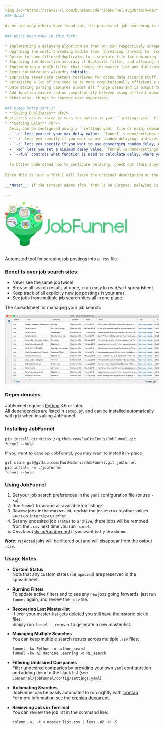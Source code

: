 ```yaml
---
<img src="https://travis-ci.com/bunsenmurder/JobFunnel.svg?branch=dev" alt="Build Status" />
### About

As me and many others have found out, the process of job searching is very time consuming and riddled with annoyances; especially with online job boards where problems like reposts and filled jobs being posted jobs are way too common. Looking for a way to help automate this process, I found jobFunnel and decided to add some personal touches and fixes I think are essential for improving the tool and helping make the job search a little less garbaggio.

### Whats been done in this fork:

* Implementing a delaying algorithm so that you can respectively scrape job postings. 
* Upgrading the multi-threading module from [threading][thread] to  [concurrent.futures][conc_fut].
* Option to save filtered duplicates to a seperate file for enhancing filtering capabilities.
* Improving the detection accuracy of duplicate filter, and allowing for the ability to detect duplicate jobs within a single scrape dictionary.
* Implementing a jobID filter that checks the master list and duplicate list for filtered ids, to avoid re-scraping filtered jobs.
* Regex optimization wizardry :shipit:
* Improving saved data content retrieved for doing data science stuff.
* Optimizing a lot of the code to be more computationally efficient e.g. replacing for-loops with list comprehensions, or reducing usage of unnecessary repetition. 
* Date string parsing captures almost all fringe cases and is output to a more standard format (YYYY-MM-DD). 
* Add function ensure radius compatability between using diffrent domains(.com, .ca) and diffrent providers.
* Other misc. things to improve user experiance. 

### Usage Notes Part 2:
* **Saving Duplicates** <br/> 
Duplicates can be saved by turn the option in your ``settings.yaml` file or by using the `--save_dup` flag in the command line. The duplicates file would be stored in the same directory as your master list file under the name `duplicates_list.csv`
* **Setting Delay** <br/>
  Delay can be configured using a ``settings.yaml` file or using command line arguments.
  - `-d` lets you set your max delay value: ``funnel -s demo/settings.yaml -kw AI -d 15`
  - `-r` lets you specify if you want to use random delaying, and uses `-d` to control the range of randoms we pull from.
  - `-c` lets you specify if you want to use converging random delay, which is a diffrent mode of random delay where the possible random value is constrained to a smaller range over time till it becomes equal to your set delay. You need to set `-r` flag for this flag to work. Proper usage would look something like: `funnel -s demo/settings.yaml -kw AI -rcd 15`
  - `-md` lets you set a minimum delay value: `funnel -s demo/settings.yaml -d 15 -md 5` 
  - `--fun` controls what function is used to calculate delay, where you have the choice of selecting either ``constant`,  `linear`, or `sigmoid` delay: `funnel -s demo/settings.yaml -rcd 15 -md 5 --fun sigmoid` 

  To better understand how to configure delaying, check out [this Jupyter Notebook][delay_jp] I made breaking down how the delaying algorithm works with code and visualizations of how the arguments affect delaying behavior.

Since this is just a fork I will leave the original description at the bottom, which gives valuable instructions and provides credit to the original creators. Also for anyone interestested in Data Science stuff, check out [this other Jupyter Notebook][tfidf_jp] where I did some very rough exploratory analysis and experimentation with building the current implementation of the duplicate filter which uses TF-IDF and Cosine Similarity to achieve our duplicate filtering.

__*Note*__: If the scraper seems slow, that is on purpose. Delaying is enabled by default and can be turned off, but I HIGHLY recommend not doing that. You can try tweaking the delay settings if it seems too slow. 

---
```


<img src="images/jobfunnel_banner.png" alt="JobFunnel Banner" /> <br /> <br />

Automated tool for scraping job postings into a `.csv` file.

### Benefits over job search sites:

* Never see the same job twice!
* Browse all search results at once, in an easy to read/sort spreadsheet.
* Keep track of all explicitly new job postings in your area.
* See jobs from multiple job search sites all in one place.

The spreadsheet for managing your job search:

![masterlist.csv][masterlist]

### Dependencies

JobFunnel requires [Python][python] 3.6 or later. <br />
All dependencies are listed in `setup.py`, and can be installed automatically with `pip` when installing JobFunnel.

### Installing JobFunnel

```
pip install git+https://github.com/PaulMcInnis/JobFunnel.git
funnel --help
```

If you want to develop JobFunnel, you may want to install it in-place:

```
git clone git@github.com:PaulMcInnis/JobFunnel.git jobfunnel
pip install -e ./jobfunnel
funnel --help
```

### Using JobFunnel

1. Set your job search preferences in the `yaml` configuration file (or use `-kw`).
1. Run `funnel` to scrape all-available job listings.
1. Review jobs in the master-list, update the job `status` to other values such as `interview` or `offer`.
1. Set any undesired job `status` to `archive`, these jobs will be removed from the `.csv` next time you run `funnel`.
1. Check out [demo/readme.md][demo] if you want to try the demo.

__*Note*__: `rejected` jobs will be filtered out and will disappear from the output `.csv`.

### Usage Notes

* **Custom Status** <br/>
  Note that any custom states (i.e `applied`) are preserved in the spreadsheet.

* **Running Filters** <br />
  To update active filters and to see any `new` jobs going forwards, just run `funnel` again, and review the `.csv` file.

* **Recovering Lost Master-list** <br />
  If ever your master-list gets deleted you still have the historic pickle files. <br />
  Simply run `funnel --recover` to generate a new master-list.

* **Managing Multiple Searches** <br />
  You can keep multiple search results across multiple `.csv` files:
  ```
  funnel -kw Python -o python_search
  funnel -kw AI Machine Learning -o ML_search
  ```

* **Filtering Undesired Companies** <br />
  Filter undesired companies by providing your own `yaml` configuration and adding them to the black list (see `JobFunnel/jobfunnel/config/settings.yaml`).

* **Automating Searches** <br />
  JobFunnel can be easily automated to run nightly with [crontab][cron] <br />
  For more information see the [crontab document][cron_doc].

* **Reviewing Jobs in Terminal** <br />
  You can review the job list in the command line:
  ```
  column -s, -t < master_list.csv | less -#2 -N -S
  ```
  

<!-- links -->

[masterlist]:demo/assests/demo.png "masterlist.csv"
[python]:https://www.python.org/
[demo]:demo/readme.md
[cron]:https://en.wikipedia.org/wiki/Cron
[cron_doc]:docs/crontab/readme.md
[conc_fut]:https://docs.python.org/dev/library/concurrent.futures.html#concurrent.futures.ThreadPoolExecutor
[thread]: https://docs.python.org/3.8/library/threading.html
[delay_jp]:https://github.com/bunsenmurder/Notebooks/blob/master/jobFunnel/delay_algorithm.ipynb
[tfidf_jp]:https://github.com/bunsenmurder/Notebooks/blob/master/jobFunnel/tf_idf%20analysis.ipynb